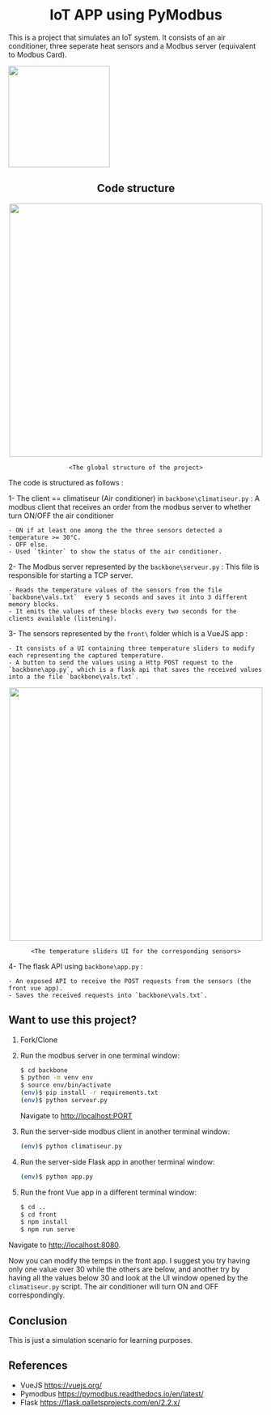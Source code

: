 <h1 align="center"> IoT APP using PyModbus </h1> 

This is a project that simulates an IoT system. It consists of an air conditioner, three seperate heat sensors and a Modbus server (equivalent to Modbus Card).

<img src="https://user-images.githubusercontent.com/60778237/205506997-04f1a1b4-e267-43eb-9d0a-354a1d31b5b5.png" width="200" /> 
 
<h2 align="center"> Code structure  </h2> 


<div align="center"> 
    <img src="https://user-images.githubusercontent.com/60778237/205507784-10a68935-9e96-4bfb-a386-9e1f64a16243.png" width="500" />
    
    <The global structure of the project>
</div>


The code is structured as follows :


1- The client == climatiseur (Air conditioner) in `backbone\climatiseur.py` : A modbus client that receives an order from the modbus server to whether turn ON/OFF the air conditioner 

    - ON if at least one among the the three sensors detected a temperature >= 30°C.
    - OFF else.
    - Used `tkinter` to show the status of the air conditioner.

2- The Modbus server represented by the `backbone\serveur.py` : This file is responsible for starting a TCP server.
    
    - Reads the temperature values of the sensors from the file `backbone\vals.txt`  every 5 seconds and saves it into 3 different memory blocks.
    - It emits the values of these blocks every two seconds for the clients available (listening).
    
3- The sensors represented by the `front\` folder which is a VueJS app :
    
    - It consists of a UI containing three temperature sliders to modify each representing the captured temperature.
    - A button to send the values using a Http POST request to the `backbone\app.py`, which is a flask api that saves the received values into a the file `backbone\vals.txt`.

<div align="center"> 
    <img src="https://user-images.githubusercontent.com/60778237/205505008-7539241d-b792-4d9f-baf2-6eda317210f8.png" width="500" />

    <The temperature sliders UI for the corresponding sensors>
</div>

4- The flask API using `backbone\app.py` :
    
    - An exposed API to receive the POST requests from the sensors (the front vue app).
    - Saves the received requests into `backbone\vals.txt`.

 
## Want to use this project?

1. Fork/Clone

2. Run the modbus server in one terminal window:

    ```sh
    $ cd backbone
    $ python -m venv env
    $ source env/bin/activate 
    (env)$ pip install -r requirements.txt
    (env)$ python serveur.py
    ```

    Navigate to [http://localhost:PORT](http://localhost:PORT)
    
2. Run the server-side modbus client in another terminal window:
    
    ```sh
    (env)$ python climatiseur.py
    ```
    
2. Run the server-side Flask app in another terminal window:

    ```sh
    (env)$ python app.py
    ```

3. Run the front Vue app in a different terminal window:
    ```sh
    $ cd ..
    $ cd front
    $ npm install
    $ npm run serve
    ```

Navigate to [http://localhost:8080](http://localhost:8080). 
    
Now you can modify the temps in the front app. I suggest you try having only one value over 30 while the others are below, and another try by having all the values below 30 and look at the UI window opened by the `climatiseur.py` script. The air conditioner will turn ON and OFF correspondingly.

## Conclusion

This is just a simulation scenario for learning purposes.
    
## References

- VueJS https://vuejs.org/
- Pymodbus https://pymodbus.readthedocs.io/en/latest/
- Flask https://flask.palletsprojects.com/en/2.2.x/
    
